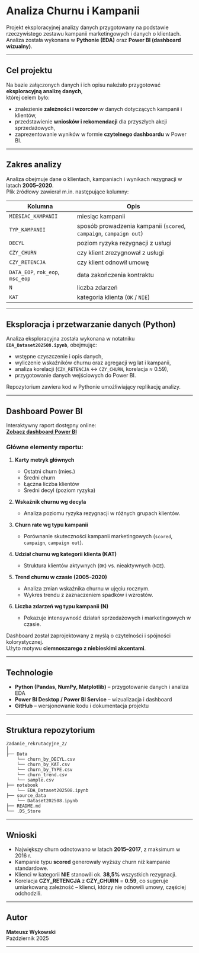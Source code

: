 # Analiza Churnu i Kampanii

Projekt eksploracyjnej analizy danych przygotowany na podstawie rzeczywistego zestawu kampanii marketingowych i danych o klientach.  
Analiza została wykonana w **Pythonie (EDA)** oraz **Power BI (dashboard wizualny)**.

---

## Cel projektu

Na bazie załączonych danych i ich opisu należało przygotować **eksploracyjną analizę danych**,  
której celem było:

- znalezienie **zależności i wzorców** w danych dotyczących kampanii i klientów,  
- przedstawienie **wniosków i rekomendacji** dla przyszłych akcji sprzedażowych,  
- zaprezentowanie wyników w formie **czytelnego dashboardu** w Power BI.

---

## Zakres analizy

Analiza obejmuje dane o klientach, kampaniach i wynikach rezygnacji w latach **2005–2020**.  
Plik źródłowy zawierał m.in. następujące kolumny:

| Kolumna | Opis |
|----------|------|
| `MIESIAC_KAMPANII` | miesiąc kampanii |
| `TYP_KAMPANII` | sposób prowadzenia kampanii (`scored`, `campaign`, `campaign out`) |
| `DECYL` | poziom ryzyka rezygnacji z usługi |
| `CZY_CHURN` | czy klient zrezygnował z usługi |
| `CZY_RETENCJA` | czy klient odnowił umowę |
| `DATA_EOP`, `rok_eop`, `msc_eop` | data zakończenia kontraktu |
| `N` | liczba zdarzeń |
| `KAT` | kategoria klienta (`OK` / `NIE`) |

---

## Eksploracja i przetwarzanie danych (Python)

Analiza eksploracyjna została wykonana w notatniku **`EDA_Dataset202508.ipynb`**, obejmując:
- wstępne czyszczenie i opis danych,
- wyliczenie wskaźników churnu oraz agregacji wg lat i kampanii,
- analiza korelacji (`CZY_RETENCJA` ↔ `CZY_CHURN`, korelacja ≈ 0.59),
- przygotowanie danych wejściowych do Power BI.

Repozytorium zawiera kod w Pythonie umożliwiający replikację analizy.

---

## Dashboard Power BI

Interaktywny raport dostępny online:  
**[Zobacz dashboard Power BI](https://app.powerbi.com/view?r=eyJrIjoiNGM4YmFhNWYtMDRkZC00NzRjLWFjZGItOTliOTdjYThmYThiIiwidCI6ImEyMDEyMWI0LWMxYzctNDkwOS05NzQ4LTk0NjU0NDVkNDI1MSJ9)**  

### Główne elementy raportu:
1. **Karty metryk głównych**  
   - Ostatni churn (mies.)  
   - Średni churn  
   - Łączna liczba klientów  
   - Średni decyl (poziom ryzyka)

2. **Wskaźnik churnu wg decyla**  
   - Analiza poziomu ryzyka rezygnacji w różnych grupach klientów.

3. **Churn rate wg typu kampanii**  
   - Porównanie skuteczności kampanii marketingowych (`scored`, `campaign`, `campaign out`).

4. **Udział churnu wg kategorii klienta (KAT)**  
   - Struktura klientów aktywnych (`OK`) vs. nieaktywnych (`NIE`).

5. **Trend churnu w czasie (2005–2020)**  
   - Analiza zmian wskaźnika churnu w ujęciu rocznym.  
   - Wykres trendu z zaznaczeniem spadków i wzrostów.

6. **Liczba zdarzeń wg typu kampanii (N)**  
   - Pokazuje intensywność działań sprzedażowych i marketingowych w czasie.

Dashboard został zaprojektowany z myślą o czytelności i spójności kolorystycznej.  
Użyto motywu **ciemnoszarego z niebieskimi akcentami**.

---

## Technologie

- **Python (Pandas, NumPy, Matplotlib)** – przygotowanie danych i analiza EDA  
- **Power BI Desktop / Power BI Service** – wizualizacja i dashboard  
- **GitHub** – wersjonowanie kodu i dokumentacja projektu

---

## Struktura repozytorium
```
Zadanie_rekrutacyjne_2/
│
├── Data
    └── churn_by_DECYL.csv
    └── churn_by_KAT.csv
    └── churn_by_TYPE.csv
    └── churn_trend.csv
    └── sample.csv
├── notebook
    └── EDA_Dataset202508.ipynb        
├── source_data
    └── Dataset202508.ipynb
├── README.md                  
└── .DS_Store
```

---

## Wnioski

- Największy churn odnotowano w latach **2015–2017**, z maksimum w 2016 r.  
- Kampanie typu **scored** generowały wyższy churn niż kampanie standardowe.  
- Klienci w kategorii **NIE** stanowili ok. **38,5%** wszystkich rezygnacji.  
- Korelacja **CZY_RETENCJA** z **CZY_CHURN** = **0.59**, co sugeruje umiarkowaną zależność – klienci, którzy nie odnowili umowy, częściej odchodzili.  

---

## Autor

**Mateusz Wykowski**  
 Październik 2025  

---
